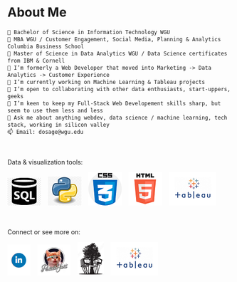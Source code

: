 # About Me

    🏢 Bachelor of Science in Information Technology WGU
    🏢 MBA WGU / Customer Engagement, Social Media, Planning & Analytics Columbia Business School
    🏢 Master of Science in Data Analytics WGU / Data Science certificates from IBM & Cornell
    🌱 I’m formerly a Web Developer that moved into Marketing -> Data Analytics -> Customer Experience
    🔭 I’m currently working on Machine Learning & Tableau projects
    👯 I’m open to collaborating with other data enthusiasts, start-uppers, geeks
    🤔 I’m keen to keep my Full-Stack Web Developement skills sharp, but seem to use them less and less
    💬 Ask me about anything webdev, data science / machine learning, tech stack, working in silicon valley
    📫 Email: dosage@wgu.edu

<br><br>
Data & visualization tools:

<img src="https://github.com/dowosage/dowosage/blob/main/sql.png"> &nbsp;&nbsp;
<img src="https://github.com/dowosage/dowosage/blob/main/icon-03-python.png"> &nbsp;&nbsp;
<img src="https://github.com/dowosage/dowosage/blob/main/css.png"> &nbsp;&nbsp;
<img src="https://github.com/dowosage/dowosage/blob/main/html.png"> &nbsp;&nbsp;
<img src="https://github.com/dowosage/dowosage/blob/main/tableau.png"> &nbsp;&nbsp;

<br><br>
Connect or see more on:

<a href="https://www.linkedin.com/in/dowosage/"><img src="https://github.com/dowosage/dowosage/blob/main/linkedin.png"><a> &nbsp;&nbsp;
<a href="https://www.producthunt.com/@dow_osage"><img src="https://github.com/dowosage/dowosage/blob/main/glasshole_kitty_logo.png"><a> &nbsp;&nbsp;
<a href="http://www.wiredtreehouse.com"><img src="https://github.com/dowosage/dowosage/blob/main/WTH-logo-sm.png"><a> &nbsp;&nbsp;
<a href="https://public.tableau.com/app/profile/dow.osage"><img src="https://github.com/dowosage/dowosage/blob/main/tableau.png"><a> &nbsp;&nbsp;
